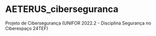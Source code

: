 # AETERUS_ciberseguranca
Projeto de Cibersegurança (UNIFOR 2022.2 - Disciplina Segurança no Ciberespaço 24TEF)
